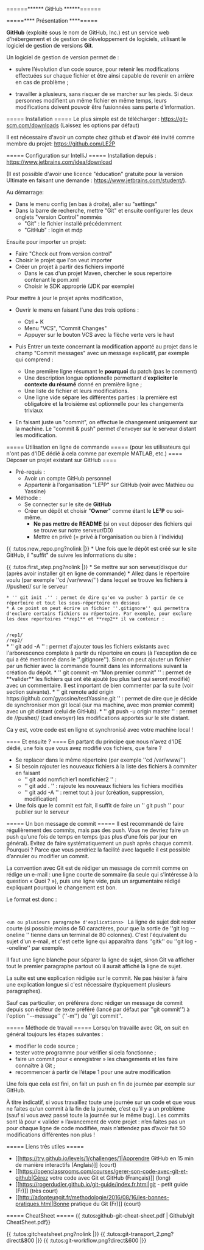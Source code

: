 ======****** GitHub ******====== 

=====**** Présentation ****=====

**GitHub** (exploité sous le nom de GitHub, Inc.) est un service web d'hébergement et de gestion de développement de logiciels, utilisant le logiciel de gestion de versions **Git**. 

Un logiciel de gestion de version permet de :
  * suivre l’évolution d’un code source, pour retenir les modifications effectuées sur chaque 
  fichier et être ainsi capable de revenir en arrière en cas de problème ;

  * travailler à plusieurs, sans risquer de se marcher sur les pieds. Si deux personnes modifient 
  un même fichier en même temps, leurs modifications doivent pouvoir être fusionnées sans perte d’information.

===== Installation =====
Le plus simple est de télécharger : https://git-scm.com/downloads
(Laissez les options par défaut)

Il est nécessaire d'avoir un compte chez github et d'avoir été invité comme membre du projet: https://github.com/LE2P

===== Configuration sur IntelliJ =====
Installation depuis : https://www.jetbrains.com/idea/download

(Il est possible d'avoir une licence "éducation" gratuite pour la version Ultimate en faisant une demande : https://www.jetbrains.com/student/).

Au démarrage:
  * Dans le menu config (en bas à droite), aller su "settings"
  * Dans la barre de recherche, mettre "Git" et ensuite configurer les deux onglets "version Control" nommés 
    * "Git" : le fichier installé précédemment
    * "GitHub" : login et mdp

Ensuite pour importer un projet:
  * Faire "Check out from version control"
  * Choisir le projet que l'on veut importer
  * Créer un projet à partir des fichiers importé
    * Dans le cas d'un projet Maven, chercher le sous repertoire contenant le pom.xml
    * Choisir le SDK approprié (JDK par exemple)


Pour mettre à jour le projet après modification, 

  * Ouvrir le menu en faisant l'une des trois options :
    * Ctrl + K
    * Menu "VCS", "Commit Changes"
    * Appuyer sur le bouton VCS avec la flèche verte vers le haut
    
  * Puis Entrer un texte concernant la modification apporté au projet dans le champ "Commit messages" avec un message explicatif, par exemple qui comprend :
    * Une première ligne résumant le **pourquoi** du patch (pas le comment)
    * Une description longue optionnelle permettant d’**expliciter le contexte du résumé** donné en première ligne ;
    * Une liste de fichier et leurs modifications.
    * Une ligne vide sépare les différentes parties : la première est obligatoire et la troisième est optionnelle pour les changements triviaux 
  * En faisant juste un "commit", on effectue le changement uniquement sur la machine. Le "commit & push" permet d'envoyer sur le serveur distant les modification. 

===== Utilisation en ligne de commande =====
(pour les utilisateurs qui n'ont pas d'IDE dédié à cela comme par exemple MATLAB, etc.)
==== Déposer un projet existant sur GitHub ====
  * Pré-requis :
    * Avoir un compte GitHub personnel
    * Appartenir à l'organisation "LE²P" sur GitHub (voir avec Mathieu ou Yassine)
  * Méthode :
    * Se connecter sur le site de **GitHub**
    * Créer un dépôt et choisir "**Owner**" comme étant le **LE²P** ou soi-même.
      * **Ne pas mettre de README** (si on veut déposer des fichiers qui se trouve sur notre serveur/DD)
      * Mettre en privé (= privé à l'organisation ou bien à l'individu)

{{ :tutos:new_repo.png?nolink |}}
    * Une fois que le dépôt est créé sur le site GitHub, il "suffit" de suivre les informations du site :

{{ :tutos:first_step.png?nolink |}}
    * Se mettre sur son serveur/disque dur (après avoir installer git en ligne de commande)
    * Allez dans le répertoire voulu (par exemple ''cd /var/www/'') dans lequel se trouve les fichiers à //pusher// sur le serveur

    * '' git init .'' : permet de dire qu'on va pusher à partir de ce répertoire et tout les sous-répertoire en dessous
    * A ce point on peut écrire un fichier ''.gitignore'' qui permettra d'exclure certains fichiers ou répertoire. Par exemple, pour exclure les deux repertoires **rep1** et **rep2** il va contenir :
<code>
/rep1/
/rep2/
</code> 
    * '' git add -A '' : permet d'ajouter tous les fichiers existants avec l'arborescence complete à partir du répertoire en cours (à l'exception de ce qui a été mentionné dans le ''.gitignore''). Sinon on peut ajouter un fichier par un fichier avec la commande fournit dans les informations suivant la création du dépôt.
    * '' git commit -m "Mon premier commit" '' : permet de **valider** les fichiers qui ont été ajouté (ou plus tard qui seront modifié) avec un commentaire. Il est important de bien commenter par la suite (voir section suivante).
    * '' git remote add origin https://github.com/gyassine/testYassine.git '' : permet de dire que je décide de synchroniser mon git local (sur ma machine, avec mon premier commit) avec un git distant (celui de GitHub).
    * '' git push -u origin master '' :  permet de //pusher// (cad envoyer) les modifications apportés sur le site distant. 

Ca y est, votre code est en ligne et synchronisé avec votre machine local !

==== Et ensuite ? ====
En partant du principe que nous n'avez d'IDE dédié, une fois que vous avez modifié vos fichiers, que faire ?
  * Se replacer dans le même répertoire (par exemple ''cd /var/www/'')
  * Si besoin rajouter les nouveaux fichiers à la liste des fichiers à commiter en faisant
    * '' git add nomfichier1 nomfichier2 '' : 
    * '' git add . '' : rajoute les nouveaux fichiers les fichiers modifiés
    * '' git add -A '' : remet tout à jour (création, suppression, modification)
  * Une fois que le commit est fait, il suffit de faire un '' git push '' pour publier sur le serveur

===== Un bon message de commit =====
Il est recommandé de faire régulièrement des commits, mais pas des push. Vous ne devriez faire un push qu’une fois de temps en temps (pas plus d’une fois par jour en général). Evitez de faire systématiquement un push après chaque commit. Pourquoi ? Parce que vous perdriez la facilité avec laquelle il est possible d’annuler ou modifier un commit.

La convention avec Git est de rédiger un message de commit comme on rédige un e-mail : une ligne courte de sommaire (la seule qui s'intéresse à la question « Quoi ? »), puis une ligne vide, puis un argumentaire rédigé expliquant pourquoi le changement est bon.

Le format est donc :
<code>
<ligne de sujet>

<un ou plusieurs paragraphe d'explications>
</code>
La ligne de sujet doit rester courte (si possible moins de 50 caractères, pour que la sortie de ''git log --oneline '' tienne dans un terminal de 80 colonnes). C'est l'équivalent du sujet d'un e-mail, et c'est cette ligne qui apparaîtra dans ''gitk'' ou ''git log --oneline'' par exemple.

Il faut une ligne blanche pour séparer la ligne de sujet, sinon Git va afficher tout le premier paragraphe partout où il aurait affiché la ligne de sujet.

La suite est une explication rédigée sur le commit. Ne pas hésiter à faire une explication longue si c'est nécessaire (typiquement plusieurs paragraphes).

Sauf cas particulier, on préférera donc rédiger un message de commit depuis son éditeur de texte préféré (lancé par défaut par ''git commit'') à l'option ''--message'' (''-m'') de ''git commit''.

===== Méthode de travail =====
Lorsqu’on travaille avec Git, on suit en général toujours les étapes suivantes :

  - modifier le code source ;
  - tester votre programme pour vérifier si cela fonctionne ;
  - faire un commit pour « enregistrer » les changements et les faire connaître à Git ;
  - recommencer à partir de l’étape 1 pour une autre modification

Une fois que cela est fini, on fait un push en fin de journée par exemple sur GitHub.

À titre indicatif, si vous travaillez toute une journée sur un code et que vous ne faites qu’un commit à la fin de la journée, c’est qu’il y a un problème (sauf si vous avez passé toute la journée sur le même bug). Les commits sont là pour « valider » l’avancement de votre projet : n’en faites pas un pour chaque ligne de code modifiée, mais n’attendez pas d’avoir fait 50 modifications différentes non plus !


===== Liens très utiles =====
  * [[https://try.github.io/levels/1/challenges/1|Apprendre GitHub en 15 min de manière interactifs (Anglais)]] (court)
  * [[https://openclassrooms.com/courses/gerer-son-code-avec-git-et-github|Gérez votre code avec Git et GitHub (Français)]] (long)
  * [[https://rogerdudler.github.io/git-guide/index.fr.html|git - petit guide (Fr)]] (très court)
  * [[http://adopteungit.fr/methodologie/2016/08/16/les-bonnes-pratiques.html|Bonne pratique du Git (Fr)]] (court)

===== CheatSheet =====
{{ :tutos:github-git-cheat-sheet.pdf | Github/git CheatSheet.pdf}}


<html>
<object data="http://le2p.univ-reunion.fr/le2pWiki/lib/exe/fetch.php/tutos/github-git-cheat-sheet.pdf" type="application/pdf" width=1024 height=768></object>
</html>

{{ :tutos:gitcheatsheet.png?nolink |}}
{{ :tutos:git-transport_2.png?direct&800 |}}
{{ :tutos:git-workflow.png?direct&600 |}}
